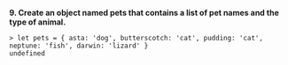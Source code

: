 **9. Create an object named pets that contains a list of pet names and the type of animal.**

```
> let pets = { asta: 'dog', butterscotch: 'cat', pudding: 'cat', neptune: 'fish', darwin: 'lizard' }
undefined
```
